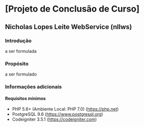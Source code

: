 # [Projeto de Conclusão de Curso]
## Nicholas Lopes Leite WebService (nllws)
### Introdução
a ser formulada

### Propósito
a ser formulado

### Informações adicionais
#### Requisitos mínimos
* PHP 5.6+ (Ambiente Local: PHP 7.0) (https://php.net)
* PostgreSQL 9.6 (https://www.postgresql.org)
* Codeigniter 3.5.1 (https://codeigniter.com)
